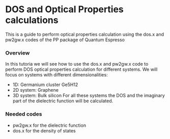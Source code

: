 # DOS and Optical Properties calculations

This is a guide to perform optical properties calculation using the dos.x and pw2gw.x codes of the PP package of Quantum Espresso

### Overview

In this tutoria we will see how to use the dos.x and pw2gw.x code to perform DOS optical properties calculation for different systems. We will focus on systems with different dimensionalities:
- 1D: Germanium cluster Ge5H12
- 2D system: Graphene
- 3D system: Bulk silicon
For all these systems the DOS and the imaginary part of the dielectric function will be calculated. 

### Needed codes 
- pw2gw.x for the dielectric function
- dos.x for the density of states

